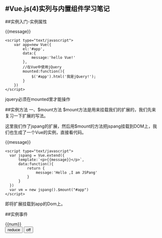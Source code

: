 #Vue.js(4)实列与内置组件学习笔记
---
##实例入门-实例属性
    <div id="app">
        {{message}}
    </div>
 
    <script type="text/javascript">
        var app=new Vue({
            el:'#app',
            data:{
                message:'hello Vue!'
            },
            //在Vue中使用jQuery
            mounted:function(){
                $('#app').html('我是jQuery!');
            }
        })
    </script>
jquery必须在mounted里才能操作  

##实例方法
一、$mount方法
$mount方法是用来挂载我们的扩展的，我们先来复习一下扩展的写法。

这里我们作了jspang的扩展，然后用$mount的方法把jspang挂载到DOM上，我们也生成了一个Vue的实例，直接看代码。
    <div id="app">
        {{message}}
    </div>
    
    <script type="text/javascript">
      var jspang = Vue.extend({
          template:`<p>{{message}}</p>`,
          data:function(){
              return {
                  message:'Hello ,I am JSPang'
              }
          }
      })
      var vm = new jspang().$mount("#app")
    </script>
即将扩展挂载到app的Dom上。


##实例事件
    <div id="app">
        {{num}}
    </div>
    <button onclick='reduce()'>reduce</button>
    <button onclick='off()'>off</button>
    <script type="text/javascript">
        var app=new Vue({
            el:'#app',
            data:{
                num:1
            }
           
        })
        app.$on('reduce',function(){
            console.log('执行reduce()');
            this.num--;
        })
        function reduce(){
            app.$emit('reduce');
        }
        function off(){
      app.$off('reduce');
       }
    </script>
用on在构造器外部添加事件，之后用emit驱动它。   
off可以关闭事件

##内置组件 -slot讲解

    <div id="app">
    <jspang>
        <span slot="bolgUrl">{{jspangData.bolgUrl}}</span>    
        <span slot="netName">{{jspangData.netName}}</span>    
        <span slot="skill">{{jspangData.skill}}</span>    
    </jspang>
    </div>
 
	 
	<template id="tmp">
	    <div>
	        <p>博客地址：<slot name="bolgUrl"></slot></p>
	        <p>网名：<slot name="netName"></slot></p>
	        <p>技术类型：<slot name="skill"></slot></p>
	        
	    </div>
	</template>
 
    <script type="text/javascript">
        var jspang={
            template:'#tmp'
        }
 
        var app=new Vue({
            el:'#app',
            data:{
               jspangData:{
                   bolgUrl:'http://jspang.com',
                   netName:'技术胖',
                   skill:'Web前端'
               }
            },
            components:{
                "jspang":jspang
            }
        })
    </script>
即将自定义组件里面再插入<solt></solt>组件即  

	    <div>
	        <p>博客地址：<span slot="bolgUrl">{{jspangData.bolgUrl}}</span> </p>
	        <p>网名： <span slot="netName">{{jspangData.netName}}</span>    </p>
	        <p>技术类型： <span slot="skill">{{jspangData.skill}}</span></p>
	        
	    </div>

其中在html中solt属性传递，模板内<solt name=""></solt>接受
